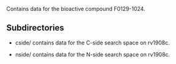 Contains data for the bioactive compound F0129-1024.

## Subdirectories

- cside/ contains data for the C-side search space on rv1908c.

- nside/ contains data for the N-side search space on rv1908c.

